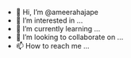 - 👋 Hi, I’m @ameerahajape
- 👀 I’m interested in ...
- 🌱 I’m currently learning ...
- 💞️ I’m looking to collaborate on ...
- 📫 How to reach me ...

<!---
ameerahajape/ameerahajape is a ✨ special ✨ repository because its `README.md` (this file) appears on your GitHub profile.
You can click the Preview link to take a look at your changes.
--->

